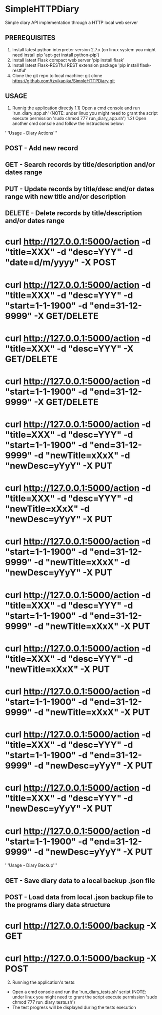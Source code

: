 # SimpleHTTPDiary
Simple diary API implementation through a HTTP local web server


PREREQUISITES
------------------
1) Install latest python interpreter version 2.7.x (on linux system you might need install pip 'apt-get install python-pip')
2) Install latest Flask compact web server 'pip install flask'
3) Install latest Flask-RESTful REST extension package 'pip install flask-restful'
4) Clone the git repo to local machine: git clone https://github.com/tzvikapika/SimpleHTTPDiary.git

USAGE
-----------
1) Runnig the application directly
1.1) Open a cmd console and run 'run_diary_app.sh' (NOTE: under linux you might need to grant the script execute permission 'sudo chmod 777 run_diary_app.sh')
1.2) Open another cmd console and follow the instructions below:

'''Usage - Diary Actions'''
## POST - Add new record
## GET - Search records by title/description and/or dates range
## PUT - Update records by title/desc and/or dates range with new title and/or description
## DELETE - Delete records by title/description and/or dates range

# curl http://127.0.0.1:5000/action -d "title=XXX" -d "desc=YYY" -d "date=d/m/yyyy" -X POST

# curl http://127.0.0.1:5000/action -d "title=XXX" -d "desc=YYY" -d "start=1-1-1900" -d "end=31-12-9999" -X GET/DELETE
# curl http://127.0.0.1:5000/action -d "title=XXX" -d "desc=YYY" -X GET/DELETE
# curl http://127.0.0.1:5000/action -d "start=1-1-1900" -d "end=31-12-9999" -X GET/DELETE

# curl http://127.0.0.1:5000/action -d "title=XXX" -d "desc=YYY" -d "start=1-1-1900" -d "end=31-12-9999" -d "newTitle=xXxX" -d "newDesc=yYyY" -X PUT
# curl http://127.0.0.1:5000/action -d "title=XXX" -d "desc=YYY" -d "newTitle=xXxX" -d "newDesc=yYyY" -X PUT
# curl http://127.0.0.1:5000/action -d "start=1-1-1900" -d "end=31-12-9999" -d "newTitle=xXxX" -d "newDesc=yYyY" -X PUT

# curl http://127.0.0.1:5000/action -d "title=XXX" -d "desc=YYY" -d "start=1-1-1900" -d "end=31-12-9999" -d "newTitle=xXxX" -X PUT
# curl http://127.0.0.1:5000/action -d "title=XXX" -d "desc=YYY" -d "newTitle=xXxX" -X PUT
# curl http://127.0.0.1:5000/action -d "start=1-1-1900" -d "end=31-12-9999" -d "newTitle=xXxX" -X PUT

# curl http://127.0.0.1:5000/action -d "title=XXX" -d "desc=YYY" -d "start=1-1-1900" -d "end=31-12-9999" -d "newDesc=yYyY" -X PUT
# curl http://127.0.0.1:5000/action -d "title=XXX" -d "desc=YYY" -d "newDesc=yYyY" -X PUT
# curl http://127.0.0.1:5000/action -d "start=1-1-1900" -d "end=31-12-9999" -d "newDesc=yYyY" -X PUT


'''Usage - Diary Backup'''
## GET - Save diary data to a local backup .json file
## POST - Load data from local .json backup file to the programs diary data structure

# curl http://127.0.0.1:5000/backup -X GET
# curl http://127.0.0.1:5000/backup -X POST


2) Running the application's tests:
- Open a cmd console and run the 'run_diary_tests.sh' script (NOTE: under linux you might need to grant the script execute permission 'sudo chmod 777 run_diary_tests.sh')
- The test progress will be displayed during the tests execution
